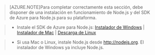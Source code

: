> [AZURE.NOTE]Para completar correctamente esta sección, debe disponer de una instalación en funcionamiento de Node.js y del SDK de Azure para Node.js para su plataforma.

>* Instale el SDK de Azure para Node.js: <a href="http://go.microsoft.com/fwlink/?LinkId=254279">Instalador de Windows</a> | <a href="http://go.microsoft.com/fwlink/?LinkId=253471">Instalador de Mac</a> | <a href="http://go.microsoft.com/fwlink/?LinkId=253472">Descarga de Linux</a></li>

>* Si usa Mac o Linux, instale Node.js desde <a href="http://nodejs.org">http://nodejs.org</a>. El instalador de Windows ya incluye Node.js.



<!--HONumber=54-->
